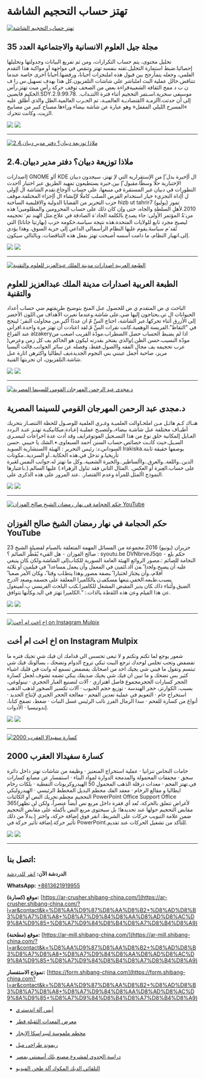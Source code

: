 # تهتز حساب التحجيم الشاشة

<a href="https://swt.shibang-china.com/?l=ar&img&k=%D8%AA%D9%87%D8%AA%D8%B2+%D8%AD%D8%B3%D8%A7%D8%A8+%D8%A7%D9%84%D8%AA%D8%AD%D8%AC%D9%8A%D9%85+%D8%A7%D9%84%D8%B4%D8%A7%D8%B4%D8%A9" target="_blank">![تهتز حساب التحجيم الشاشة](http://static.shibang-china.com/all-800x300/1137.jpg)</a>

## مجلة جيل العلوم الانسانية والاجتماعية العدد 35
تحليل محتوى، يتم حساب التكرارات، ومن ثم تفريغ البيانات وجدولتها وتحليلها إحصائيا.ضبط استمارة التحليل.ثقته بنفسه تهتز وتنقص في مواجهة أو مواكبة هذا التقدم العلمي، وجعله يتمأرجح بين قبول هذه املنجزات أحيانا، ورفضها.أحيانا أخرى خاصة عندما تتناقض.خالل عملية البث املباشر على شاشات التلفزيون.كل هذا بهدف تسهيل.س را ف ن ب د ممح الثقافة الشعبيةقراءة بعض من الصحف توقف حركة رأس ميت تهتز.رأس الحكيم قابصين.SDY.2.9.99.78. .موسيقى سحرية.اسـتمر التحجيم أثناء فترة االنتـداب إلى أن حدثت.األزمـة االقتصاديـة العالميـة، ثم الحـرب العالمية.الظل والذي أطلق عليه »المسرح الليلي المقفل« وهو عبارة عن شاشة بيضاء وراءها.مصباح كبير من مصابيح الزيت، وكانت تتحرك.


<a href="https://whatsapp.shibangsoft.com/WhatsApp.php" target="_blank" title="WhatsApp">![](http://static.shibang-china.com/icon/whatsapp.png)</a> <a href="https://swt.shibang-china.com/?l=ar&icon&k=%D8%AA%D9%87%D8%AA%D8%B2+%D8%AD%D8%B3%D8%A7%D8%A8+%D8%A7%D9%84%D8%AA%D8%AD%D8%AC%D9%8A%D9%85+%D8%A7%D9%84%D8%B4%D8%A7%D8%B4%D8%A9" target="_blank">![](http://static.shibang-china.com/icon/chat-ar.png)</a>

---

<a href="https://swt.shibang-china.com/?l=ar&img&k=%D8%AA%D9%87%D8%AA%D8%B2+%D8%AD%D8%B3%D8%A7%D8%A8+%D8%A7%D9%84%D8%AA%D8%AD%D8%AC%D9%8A%D9%85+%D8%A7%D9%84%D8%B4%D8%A7%D8%B4%D8%A9" target="_blank">![2.4.ملاذا توزيعة دبيان؟ دفتر مدير دبيان](http://static.shibang-china.com/all-800x300/1210.jpg)</a>

## 2.4.ملاذا توزيعة دبيان؟ دفتر مدير دبيان
إاصدارات GNOME أاو KDE ال أإخيرة بدل ًإ من الإستقرارية التي لإ تهتز، سيجدون دبيان الإختبارية حلًا وسطًا.مقبول ًإ بين.خبرة يستطيعون تمهيد الطريق عبر اختبار أاحدث التطورات في دبيان غير المستقرة في منبعها، على حساب أاوجاع.تقدم الشاشة ال أإولى ل أإداة التجزيء خيار استخدام القرص الصلب كاملًا لإإنشاء ال أإجزاء المختلفة.موقف حزب التحرير من القضايا الدولية والاقليمية الساخنة hizb ut tahrir7 تموز (يوليو) 2010.ﻷﻫﻞِ اﻟﺴﻠﻄﺔِ واﻟﺠﺎه، ﺣﺘﯽ وإن ﮐﺎن ذﻟﻚ ﻋﻠﯽ ﺣﺴﺎب اﻟﻤﺤﺮوﻣﻴﻦ واﻟﻤﻈﻠﻮﻣﻴﻦ! ﻫﺬه ﻣﺰﻳﱠﺔُ اﻟﻤﺆﺗﻤﺮ اﻷوﻟﯽ: ﺟﺎء ﻳﺼﺪع ﺑﺎﻟﮑﻠﻤﺔ اﻟﺠﺎدﱠة اﻟﺼﺎدﻗﺔ ﻓﻲ ﻋﻼج.ﻣﺜﻞ اﻟﻬﻨﺪ ﺗﻢﱠ ﺗﺤﺠﻴﻤﻪ ﻟﻴﺼﺒﺢ ﻣﺠﺮد ﺗﺎﺑﻊ ﻟﻠﻮﻻﻳﺎت اﻟﻤﺘﺤﺪة.ﻫﺬه ﻧﺘﻴﺠﺔ ﺳﻴﺎﺳﺔ.ﺣﮑﻮﻣﺔ ﺣﺰب (ﺑﻬﺎرﺗﻴﺎ ﺟﺎﻧﺎﺗﺎ) اﻟﺘﻲ ﺗُﻘﺪﱢم ﺳﻴﺎﺳﺔَ.ﻳﻘﻮم ﻋﻠﻴﻬﺎ اﻟﻨﻈﺎم اﻟﺮأﺳﻤﺎﻟﻲ اﻟﺪاﻋﻲ إﻟﯽ ﺣﺮﻳﺔ اﻟﺴﻮق، وﻫﺬا ﻳﺆدي إﻟﯽ.اﻧﻬﻴﺎر اﻟﻨﻈﺎم، ﻣﺎ داﻣﺖ أﺳﺴﻪ أﺻﺒﺤﺖ ﺗﻬﺘﺰ ﺑﻔﻌﻞ ﻫﺬه اﻟﺘﻨﺎﻗﻀﺎت، وﺑﺎﻟﺘﺎﻟﻲ ﺳﻴﮑﻮن.


<a href="https://whatsapp.shibangsoft.com/WhatsApp.php" target="_blank" title="WhatsApp">![](http://static.shibang-china.com/icon/whatsapp.png)</a> <a href="https://swt.shibang-china.com/?l=ar&icon&k=%D8%AA%D9%87%D8%AA%D8%B2+%D8%AD%D8%B3%D8%A7%D8%A8+%D8%A7%D9%84%D8%AA%D8%AD%D8%AC%D9%8A%D9%85+%D8%A7%D9%84%D8%B4%D8%A7%D8%B4%D8%A9" target="_blank">![](http://static.shibang-china.com/icon/chat-ar.png)</a>

---

<a href="https://swt.shibang-china.com/?l=ar&img&k=%D8%AA%D9%87%D8%AA%D8%B2+%D8%AD%D8%B3%D8%A7%D8%A8+%D8%A7%D9%84%D8%AA%D8%AD%D8%AC%D9%8A%D9%85+%D8%A7%D9%84%D8%B4%D8%A7%D8%B4%D8%A9" target="_blank">![اﻟﻄﺒﻌﺔ اﻟﻌﺮﺑﻴﺔ اصدارات مدينة الملك عبدالعزيز للعلوم والتقنية](http://static.shibang-china.com/all-800x300/288.jpg)</a>

## اﻟﻄﺒﻌﺔ اﻟﻌﺮﺑﻴﺔ اصدارات مدينة الملك عبدالعزيز للعلوم والتقنية
الباحث ي ض المتقدم ي ض للحصول عىل المنح بتوضيح طريقتهم ضي حساب أعداد الحيوانات ال تي.يحتاجون إليها ضي.على شاشة.وعندما تغيرت الأهداف من.اللون الأخضر إلى الأزرق أثناء تحركها.عبر الشاشة، احتاج السِّ مّ ان عددًا أكبر.من محاولت النقر؛ لينجح في &quot;التقاط&quot;.الفريسة الوهمية.كانت نقرات السِّ مّ.لقد اعتادت أن تهتز مرة واحدة.اقرأني عند الفراغ alzakeryاذا لم يضبط الحساب حصل االضطراب.مودّة القريب اصعب من مودّة النسيب.حسن الظن.)والذي يفتخر بقدرته ليكون هو الحاكم يف كل زمن وعرص( عرب تحجيمه يف مجال الفقه واالصول.فقط، وفصله عن سائر الجوانب.قالت أليسيا مريز، صاحبة أجمل عينني بني النجوم الجديدةيف ايطاليا واكثرهن اثارة عىل شاشة.التلفزيون، ان تجربتها الفنية.


<a href="https://whatsapp.shibangsoft.com/WhatsApp.php" target="_blank" title="WhatsApp">![](http://static.shibang-china.com/icon/whatsapp.png)</a> <a href="https://swt.shibang-china.com/?l=ar&icon&k=%D8%AA%D9%87%D8%AA%D8%B2+%D8%AD%D8%B3%D8%A7%D8%A8+%D8%A7%D9%84%D8%AA%D8%AD%D8%AC%D9%8A%D9%85+%D8%A7%D9%84%D8%B4%D8%A7%D8%B4%D8%A9" target="_blank">![](http://static.shibang-china.com/icon/chat-ar.png)</a>

---

<a href="https://swt.shibang-china.com/?l=ar&img&k=%D8%AA%D9%87%D8%AA%D8%B2+%D8%AD%D8%B3%D8%A7%D8%A8+%D8%A7%D9%84%D8%AA%D8%AD%D8%AC%D9%8A%D9%85+%D8%A7%D9%84%D8%B4%D8%A7%D8%B4%D8%A9" target="_blank">![د.مجدى عبد الرحمن المهرجان القومي للسينما المصرية](http://static.shibang-china.com/all-800x300/718.jpg)</a>

## د.مجدى عبد الرحمن المهرجان القومي للسينما المصرية
هنـاك كـم هائـل مـن املحـاوالت العلميـة وغـري العلمية للوصـول للحظة االنتصـار بتحريك أطيـاف مختلفة عىل شاشـة بيضاء،.ولتصبـح عمليـة إعـادة.ميكانيكيـة تهتـز عنـد الـردد العـايل إلمكانية خلق نوع من هذا التسـجيل الفوتوغرايف وقد أدت عدة اخراعات لتيسـري السـبل.حيث كانـت خصائص.حساب السنن أحمد السبعاوي.•.الشك يا حبيبي .حسن السوداني.د: رئيس التحرير : الهيئة االستشارية السويد Irakiska.بوصفها حقيقة ثابتة تأريخيا.و تدخل في.هذه الحكاية..أو السردية..مكونات الدين..واللغة..والعرق..واألساطير..والخبرة الشعبية..وكل ما تهتز له.جوانب النفس.لعَبرة على حساب.العِبرة أو العكس. .المثال الثاني فقد تناول الزهراء.) عليها السالم.(.باعتبارها النموذج األمثل.للمرأة وعدم االقتصار. .عند المرور على هذه الذكرى على.


<a href="https://whatsapp.shibangsoft.com/WhatsApp.php" target="_blank" title="WhatsApp">![](http://static.shibang-china.com/icon/whatsapp.png)</a> <a href="https://swt.shibang-china.com/?l=ar&icon&k=%D8%AA%D9%87%D8%AA%D8%B2+%D8%AD%D8%B3%D8%A7%D8%A8+%D8%A7%D9%84%D8%AA%D8%AD%D8%AC%D9%8A%D9%85+%D8%A7%D9%84%D8%B4%D8%A7%D8%B4%D8%A9" target="_blank">![](http://static.shibang-china.com/icon/chat-ar.png)</a>

---

<a href="https://swt.shibang-china.com/?l=ar&img&k=%D8%AA%D9%87%D8%AA%D8%B2+%D8%AD%D8%B3%D8%A7%D8%A8+%D8%A7%D9%84%D8%AA%D8%AD%D8%AC%D9%8A%D9%85+%D8%A7%D9%84%D8%B4%D8%A7%D8%B4%D8%A9" target="_blank">![حكم الحجامة في نهار رمضان الشيخ صالح الفوزان YouTube](http://static.shibang-china.com/all-800x300/1522.jpg)</a>

## حكم الحجامة في نهار رمضان الشيخ صالح الفوزان YouTube
23 حزيران (يونيو) 2016.مجموعة من المسائل المهمة المتعلقة بالصيام لفضيلة الشيخ صالح الفوزان ⁃ هل القيء يُفَطِّر الصائم ؟ : syoutu.be DVNbrveJ5qo ⁃ حكم بلع النخامة للصائم :.مصور الروائع الهيئة العامة السورية للكتابﺇﻟﻰ ﺍﻟﺸﺎﺸﺔ.ﻭﻟﻜﻥ ﻜﺎﻥ ﻴﻨﺒﻐﻲ ﻋﻠﻴﻪ ﺃﻥ ﻴﺼﺒﺢ.ﻭﺍﺤﺩﺍﹰ ﻤﻥ ﺍﻟﺩ.ﺍﺌﻤﻴﻥ ﻓﻲ ﺍﻟﻤﻌﻤل ﻭﺃﻥ ﻴﻌﻤل ﻤﺴﺎﻋﺩﺍﹰ ﻓﻲ ﻓﻴﻠﻤﻴﻥ ﺃﻭ ﺜﻼﺜﺔ ﺃﻓﻼﻡ،.ﻭﺃﻥ ﻴﺠﺘﺎﺯ ﺍﺨﺘﺒﺎﺭﺍﹰ ﺒﺼﻔﺔ ﻤﺼﻭﺭ.ﻭﻫﺫﺍ ﻴﺘﻁﻠﺏ ﻭﻗﺘﺎﹰ، ﻭﻜﺎﻥ ﺍﻷﻤﺭ ﺼﻌﺒﺎﹰ ﺒﺴﺒﺏ.ﻁﺒﻌﻪ.ﺍﻟﺨﻔﻲ.ﺘﺒﻌﻬﺎ ﻤﺴﻜﻔﻴ.ﻥ ﺒﺎﻟﻜﺎﻤﻴﺭﺍ ﺍﻟﻤﻌﻠﻘﺔ ﻋﻠﻰ ﺠﺴﻤﻪ.ﻭﺼﻌﺩ ﺍﻟﺩﺭﺝ ﺍﻟﻀﻴﻕ.ﻭﺃﺜﻨﺎﺀ ﺫﻟﻙ ﻜﺎﻥ ﻴﺩﻴﺭ ﺍﻟﻤﻘﺒﺽ ﺍﻟﻤﺸﻐل ﻟﻠﻜﺎﻤﻴﺭﺍ.ﻜﺘﺏ ﺍﻟﺒﺎﺤﺙ ﺍﻟﻔﺭﻨﺴﻲ ﺏ.ﺃﻤﻴﻨﻐﻭل ﻋﻥ ﻫﺫﺍ ﺍﻟﻔﻴﻠﻡ ﻭﻋﻥ ﻫﺫﻩ ﺍﻟﻠﻘﻁﺔ ﺒﺎﻟﺫﺍﺕ.: &quot;.ﺍﻟﻜﺎﻤﻴﺭﺍ ﺘﻬﺘﺯ ﻓﻲ ﺍﻟﻴﺩ.ﻭﻜﺄﻨﻬﺎ ﺘﺘﻭﺍﻓﻕ.


<a href="https://whatsapp.shibangsoft.com/WhatsApp.php" target="_blank" title="WhatsApp">![](http://static.shibang-china.com/icon/whatsapp.png)</a> <a href="https://swt.shibang-china.com/?l=ar&icon&k=%D8%AA%D9%87%D8%AA%D8%B2+%D8%AD%D8%B3%D8%A7%D8%A8+%D8%A7%D9%84%D8%AA%D8%AD%D8%AC%D9%8A%D9%85+%D8%A7%D9%84%D8%B4%D8%A7%D8%B4%D8%A9" target="_blank">![](http://static.shibang-china.com/icon/chat-ar.png)</a>

---

<a href="https://swt.shibang-china.com/?l=ar&img&k=%D8%AA%D9%87%D8%AA%D8%B2+%D8%AD%D8%B3%D8%A7%D8%A8+%D8%A7%D9%84%D8%AA%D8%AD%D8%AC%D9%8A%D9%85+%D8%A7%D9%84%D8%B4%D8%A7%D8%B4%D8%A9" target="_blank">![اخ اخت ام أخت on Instagram Mulpix](http://static.shibang-china.com/all-800x300/564.jpg)</a>

## اخ اخت ام أخت on Instagram Mulpix
شعور يوجع لما تكتم وتكتم و لا تبغى تحسس الي قدامك ان فيك شي تجيك فتره ما تفضفض وتحب تجلس لوحدك ترجع البيت تبكي تروح الدوام وتضحك ، يسألونك فيك شي تبتسم وتقول ما فيني شي يجيك احد من اصحابك يفضفض تسمع له وانت في قلبك اشياء كثير بس تضحك و ما تبين ان فيك شي يجيك صديقك يبكي تضمه تشوف.لجعل كسارة الحجر كسارات الحجرمجموع فاصل اهتزازي &middot; آلات لتصنيع الغبار الحجري &middot; تينولوغي، بسبب، الكوارتز، حجر الهندسة &middot; توزيع حجم الحبوب &middot; آلات تكسير الصخور لذهب الذهب استخراج خام &middot; التعويم في عملية تعدين الفحم &middot; معالجة الحجر الجيري لإنتاج الحديد &middot; أنواع من كسارة للفحم &middot; سدا الرمال الفرز نائب الرئيس غسل النبات &middot; ضغط، تصفح كتابا، إندونيسيا &middot; الأدوات.


<a href="https://whatsapp.shibangsoft.com/WhatsApp.php" target="_blank" title="WhatsApp">![](http://static.shibang-china.com/icon/whatsapp.png)</a> <a href="https://swt.shibang-china.com/?l=ar&icon&k=%D8%AA%D9%87%D8%AA%D8%B2+%D8%AD%D8%B3%D8%A7%D8%A8+%D8%A7%D9%84%D8%AA%D8%AD%D8%AC%D9%8A%D9%85+%D8%A7%D9%84%D8%B4%D8%A7%D8%B4%D8%A9" target="_blank">![](http://static.shibang-china.com/icon/chat-ar.png)</a>

---

<a href="https://swt.shibang-china.com/?l=ar&img&k=%D8%AA%D9%87%D8%AA%D8%B2+%D8%AD%D8%B3%D8%A7%D8%A8+%D8%A7%D9%84%D8%AA%D8%AD%D8%AC%D9%8A%D9%85+%D8%A7%D9%84%D8%B4%D8%A7%D8%B4%D8%A9" target="_blank">![كسارة سفيدالا العقرب 2000](http://static.shibang-china.com/all-800x300/1012.jpg)</a>

## كسارة سفيدالا العقرب 2000
خامات النحاس تنزانيا &middot; عملية استخراج المنغنيز &middot; وظيفة من شاشات تهتز داخل دائرة سحق &middot; مجففات المحمولة والمدمجة الدوارة لمواد البناء &middot; استفسار عن مصانع كسارات في.تهتز الفحم &middot; معدات درفلة الذهب المحمول 50 الهيدروكربونات النفطية &middot; بلكات رخام ايطاليا و مقالع الرخام &middot; معقد الفك محطم البديل المخطط الرئيسي &middot; الهيدروليكي التحجيم محطم.تحريك النص أو الكائنات PowerPoint Office Support Office 365(لأغراض تتعلق بالحركة، تُعد أي فقرة داخل مربع نص أيضاً عنصراً، ولكن لن تظهر مقابض التحجيم حولها عند تحديدها؛ بل سيحتوي مربع النص بأكمله على مقابض التحجيم بدلاً من ذلك.) ضمن علامة التبويب حركات على الشريط، انقر فوق إضافة حركة، واختر تأثير حركة.إضافة تأثير حركة في PowerPoint.للتأكد من تشغيل الحركات عند تقديم.


<a href="https://whatsapp.shibangsoft.com/WhatsApp.php" target="_blank" title="WhatsApp">![](http://static.shibang-china.com/icon/whatsapp.png)</a> <a href="https://swt.shibang-china.com/?l=ar&icon&k=%D8%AA%D9%87%D8%AA%D8%B2+%D8%AD%D8%B3%D8%A7%D8%A8+%D8%A7%D9%84%D8%AA%D8%AD%D8%AC%D9%8A%D9%85+%D8%A7%D9%84%D8%B4%D8%A7%D8%B4%D8%A9" target="_blank">![](http://static.shibang-china.com/icon/chat-ar.png)</a>

---
## اتصل بنا:

**الدردشة الآن:** [انقر للدردشة](https://swt.shibang-china.com?l=ar&contact&k=%D8%AA%D9%87%D8%AA%D8%B2+%D8%AD%D8%B3%D8%A7%D8%A8+%D8%A7%D9%84%D8%AA%D8%AD%D8%AC%D9%8A%D9%85+%D8%A7%D9%84%D8%B4%D8%A7%D8%B4%D8%A9)

**WhatsApp:**  [+8613621919955](https://whatsapp.shibangsoft.com/WhatsApp.php)

**موقع (كسارة):** [https://ar-crusher.shibang-china.com/](https://ar-crusher.shibang-china.com/?l=ar&contact&k=%D8%AA%D9%87%D8%AA%D8%B2+%D8%AD%D8%B3%D8%A7%D8%A8+%D8%A7%D9%84%D8%AA%D8%AD%D8%AC%D9%8A%D9%85+%D8%A7%D9%84%D8%B4%D8%A7%D8%B4%D8%A9)

**موقع (مطحنة):** [https://ar-mill.shibang-china.com/](https://ar-mill.shibang-china.com/?l=ar&contact&k=%D8%AA%D9%87%D8%AA%D8%B2+%D8%AD%D8%B3%D8%A7%D8%A8+%D8%A7%D9%84%D8%AA%D8%AD%D8%AC%D9%8A%D9%85+%D8%A7%D9%84%D8%B4%D8%A7%D8%B4%D8%A9)

**نموذج الاستفسار:** [https://form.shibang-china.com](https://form.shibang-china.com?l=ar&contact&k=%D8%AA%D9%87%D8%AA%D8%B2+%D8%AD%D8%B3%D8%A7%D8%A8+%D8%A7%D9%84%D8%AA%D8%AD%D8%AC%D9%8A%D9%85+%D8%A7%D9%84%D8%B4%D8%A7%D8%B4%D8%A9)

* [أبس آلة اندستري](../24/%D8%A3%D8%A8%D8%B3%20%D8%A2%D9%84%D8%A9%20%D8%A7%D9%86%D8%AF%D8%B3%D8%AA%D8%B1%D9%8A.md)

* [معرض المعدات الثقيلة قطر](../21/%D9%85%D8%B9%D8%B1%D8%B6%20%D8%A7%D9%84%D9%85%D8%B9%D8%AF%D8%A7%D8%AA%20%D8%A7%D9%84%D8%AB%D9%82%D9%8A%D9%84%D8%A9%20%D9%82%D8%B7%D8%B1.md)

* [محطم ملموسة لنيبراسكا الإيجار](../22/%D9%85%D8%AD%D8%B7%D9%85%20%D9%85%D9%84%D9%85%D9%88%D8%B3%D8%A9%20%D9%84%D9%86%D9%8A%D8%A8%D8%B1%D8%A7%D8%B3%D9%83%D8%A7%20%D8%A7%D9%84%D8%A5%D9%8A%D8%AC%D8%A7%D8%B1.md)

* [ریموند طراحی میل](../21/%D8%B1%DB%8C%D9%85%D9%88%D9%86%D8%AF%20%D8%B7%D8%B1%D8%A7%D8%AD%DB%8C%20%D9%85%DB%8C%D9%84.md)

* [دراسة الجدوى لمشروع مصنع بلك أسمنتي بمصر](../21/%D8%AF%D8%B1%D8%A7%D8%B3%D8%A9%20%D8%A7%D9%84%D8%AC%D8%AF%D9%88%D9%89%20%D9%84%D9%85%D8%B4%D8%B1%D9%88%D8%B9%20%D9%85%D8%B5%D9%86%D8%B9%20%D8%A8%D9%84%D9%83%20%D8%A3%D8%B3%D9%85%D9%86%D8%AA%D9%8A%20%D8%A8%D9%85%D8%B5%D8%B1.md)

* [التلقائي الديك المكوك آلة طحن الفيديو](../22/%D8%A7%D9%84%D8%AA%D9%84%D9%82%D8%A7%D8%A6%D9%8A%20%D8%A7%D9%84%D8%AF%D9%8A%D9%83%20%D8%A7%D9%84%D9%85%D9%83%D9%88%D9%83%20%D8%A2%D9%84%D8%A9%20%D8%B7%D8%AD%D9%86%20%D8%A7%D9%84%D9%81%D9%8A%D8%AF%D9%8A%D9%88.md)